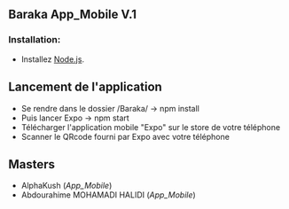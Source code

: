 ## Baraka App_Mobile V.1

### Installation:

+ Installez [Node.js](https://nodejs.org/en/).

## Lancement de l'application
+ Se rendre dans le dossier /Baraka/ -> npm install
+ Puis lancer Expo -> npm start
+ Télécharger l'application mobile "Expo" sur le store de votre téléphone
+ Scanner le QRcode fourni par Expo avec votre téléphone

## Masters
+ AlphaKush (*App_Mobile*)
+ Abdourahime MOHAMADI HALIDI (*App_Mobile*)
